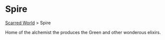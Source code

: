 # Spire

[Scarred World](./scarred-world.md) > Spire

Home of the alchemist the produces the Green and other wonderous elixirs.
